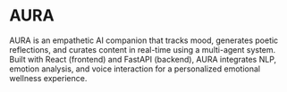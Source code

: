 # AURA
AURA is an empathetic AI companion that tracks mood, generates poetic reflections, and curates content in real-time using a multi-agent system. Built with React (frontend) and FastAPI (backend), AURA integrates NLP, emotion analysis, and voice interaction for a personalized emotional wellness experience.
